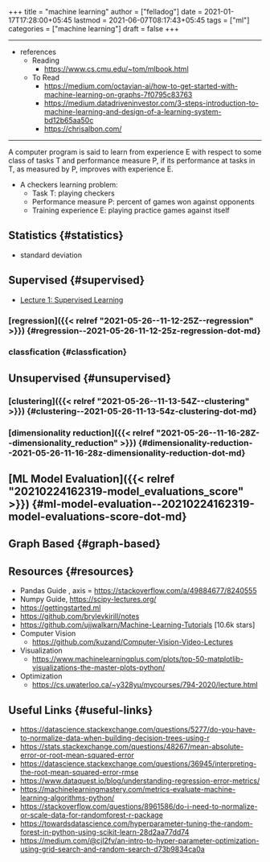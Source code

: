 +++
title = "machine learning"
author = ["felladog"]
date = 2021-01-17T17:28:00+05:45
lastmod = 2021-06-07T08:17:43+05:45
tags = ["ml"]
categories = ["machine learning"]
draft = false
+++

---

-   references
    -   Reading
        -   <https://www.cs.cmu.edu/~tom/mlbook.html>
    -   To Read
        -   <https://medium.com/octavian-ai/how-to-get-started-with-machine-learning-on-graphs-7f0795c83763>
        -   <https://medium.datadriveninvestor.com/3-steps-introduction-to-machine-learning-and-design-of-a-learning-system-bd12b65aa50c>
        -   <https://chrisalbon.com/>

---

A computer program is said to learn from experience E with respect to some class of tasks T and performance measure P, if its performance at tasks in T, as measured by P, improves with experience E.

-   A checkers learning problem:
    -   Task T: playing checkers
    -   Performance measure P: percent of games won against opponents
    -   Training experience E: playing practice games against itself


## Statistics {#statistics}

-   standard deviation


## Supervised {#supervised}

-   [Lecture 1: Supervised Learning](http://www.cs.cornell.edu/courses/cs4780/2018fa/lectures/lecturenote01%5FMLsetup.html)


### [regression]({{< relref "2021-05-26--11-12-25Z--regression" >}}) {#regression--2021-05-26-11-12-25z-regression-dot-md}


### classfication {#classfication}


## Unsupervised {#unsupervised}


### [clustering]({{< relref "2021-05-26--11-13-54Z--clustering" >}}) {#clustering--2021-05-26-11-13-54z-clustering-dot-md}


### [dimensionality reduction]({{< relref "2021-05-26--11-16-28Z--dimensionality_reduction" >}}) {#dimensionality-reduction--2021-05-26-11-16-28z-dimensionality-reduction-dot-md}


## [ML Model Evaluation]({{< relref "20210224162319-model_evaluations_score" >}}) {#ml-model-evaluation--20210224162319-model-evaluations-score-dot-md}


## Graph Based {#graph-based}


## Resources {#resources}

-   Pandas Guide , axis = <https://stackoverflow.com/a/49884677/8240555>
-   Numpy Guide, <https://scipy-lectures.org/>
-   <https://gettingstarted.ml>
-   <https://github.com/brylevkirill/notes>
-   <https://github.com/ujjwalkarn/Machine-Learning-Tutorials>  [10.6k stars]
-   Computer Vision
    -   <https://github.com/kuzand/Computer-Vision-Video-Lectures>
-   Visualization
    -   <https://www.machinelearningplus.com/plots/top-50-matplotlib-visualizations-the-master-plots-python/>
-   Optimization
    -   <https://cs.uwaterloo.ca/~y328yu/mycourses/794-2020/lecture.html>


## Useful Links {#useful-links}

-   <https://datascience.stackexchange.com/questions/5277/do-you-have-to-normalize-data-when-building-decision-trees-using-r>
-   <https://stats.stackexchange.com/questions/48267/mean-absolute-error-or-root-mean-squared-error>
-   <https://datascience.stackexchange.com/questions/36945/interpreting-the-root-mean-squared-error-rmse>
-   <https://www.dataquest.io/blog/understanding-regression-error-metrics/>
-   <https://machinelearningmastery.com/metrics-evaluate-machine-learning-algorithms-python/>
-   <https://stackoverflow.com/questions/8961586/do-i-need-to-normalize-or-scale-data-for-randomforest-r-package>
-   <https://towardsdatascience.com/hyperparameter-tuning-the-random-forest-in-python-using-scikit-learn-28d2aa77dd74>
-   <https://medium.com/@cjl2fv/an-intro-to-hyper-parameter-optimization-using-grid-search-and-random-search-d73b9834ca0a>
